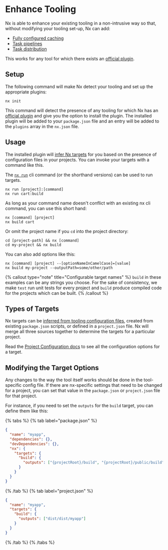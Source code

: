 # Enhance Tooling

Nx is able to enhance your existing tooling in a non-intrusive way so that, without modifying your tooling set-up, Nx can add:

- [Fully configured caching](/features/cache-task-results)
- [Task pipelines](/concepts/task-pipeline-configuration)
- [Task distribution](/ci/features/distribute-task-execution)

This works for any tool for which there exists an [official plugin](/plugin-registry).

## Setup

The following command will make Nx detect your tooling and set up the appropriate plugins:

```shell
nx init
```

This command will detect the presence of any tooling for which Nx has an [official plugin](/plugin-registry) and give you the option to install the plugin. The installed plugin will be added to your `package.json` file and an entry will be added to the `plugins` array in the `nx.json` file.

## Usage

The installed plugin will [infer Nx targets](/concepts/inferred-targets) for you based on the presence of configuration files in your projects. You can invoke your targets with a command like this.

The [`nx run`](/nx-api/nx/documents/run) cli command (or the shorthand versions) can be used to run targets.

```shell
nx run [project]:[command]
nx run cart:build
```

As long as your command name doesn't conflict with an existing nx cli command, you can use this short hand:

```shell
nx [command] [project]
nx build cart
```

Or omit the project name if you `cd` into the project directory:

```shell
cd [project-path] && nx [command]
cd my-project && nx build
```

You can also add options like this:

```shell
nx [command] [project] --[optionNameInCamelCase]=[value]
nx build my-project --outputPath=some/other/path
```

{% callout type="note" title="Configurable target names" %}
`build` in these examples can be any strings you choose. For the sake of consistency, we make `test` run unit tests for every project and `build` produce compiled code for the projects which can be built.
{% /callout %}

## Types of Targets

Nx targets can be [inferred from tooling configuration files](/concepts/inferred-targets), created from existing `package.json` scripts, or defined in a `project.json` file. Nx will merge all three sources together to determine the targets for a particular project.

Read the [Project Configuration docs](/reference/project-configuration) to see all the configuration options for a target.

## Modifying the Target Options

Any changes to the way the tool itself works should be done in the tool-specific config file. If there are nx-specific settings that need to be changed for a project, you can set that value in the `package.json` or `project.json` file for that project.

For instance, if you need to set the `outputs` for the `build` target, you can define them like this:

{% tabs %}
{% tab label="package.json" %}

```json {% fileName="apps/myapp/package.json"%}
{
  "name": "myapp",
  "dependencies": {},
  "devDependencies": {},
  "nx": {
    "targets": {
      "build": {
        "outputs": ["{projectRoot}/build", "{projectRoot}/public/build"]
      }
    }
  }
}
```

{% /tab %}
{% tab label="project.json" %}

```json {% fileName="apps/myapp/project.json"%}
{
  "name": "myapp",
  "targets": {
    "build": {
      "outputs": ["dist/dist/myapp"]
    }
  }
}
```

{% /tab %}
{% /tabs %}
